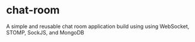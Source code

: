 # chat-room
A simple and reusable chat room application build using using WebSocket, STOMP, SockJS, and MongoDB
